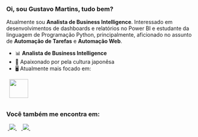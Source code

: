### Oi, sou Gustavo Martins, tudo bem?
Atualmente sou **Analista de Business Intelligence**. Interessado em desenvolvimentos de dashboards e relatórios no Power BI e estudante da linguagem de Programação Python, principalmente, aficionado no assunto de **Automação de Tarefas** e **Automação Web**.

- 📊 **Analista de Business Intelligence**
- 🏯 Apaixonado por pela cultura japonêsa
- 🖥️ Atualmente mais focado em:
<div style="display: inline">
  &nbsp;&nbsp;<img width='50' height='50' src="https://cdn.jsdelivr.net/gh/devicons/devicon/icons/python/python-original.svg" />&nbsp;&nbsp;
</div> 

##

### Você também me encontra em:
&nbsp;<a href="https://br.linkedin.com/in/gustavodiasmartins">
  <img src="https://img.shields.io/badge/linkedin-%230077B5.svg?style=for-the-badge&logo=linkedin&logoColor=white">
</a>&nbsp;
&nbsp;<a href="https://app.powerbi.com/view?r=eyJrIjoiMmU5NTczYTYtYWQxYy00ZmM3LWI3OTQtOTcwMzUzNzYxZmM5IiwidCI6ImRkMTg5M2ZjLTVlMTUtNGNhNy1hOTUwLTdlZjI1OGViMTNlMyJ9">
  <img src="https://img.shields.io/badge/power_bi-F2C811?style=for-the-badge&logo=powerbi&logoColor=black">
</a>&nbsp;
